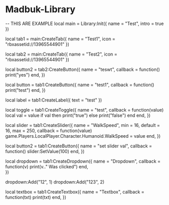 # Madbuk-Library
-- THIS ARE EXAMPLE
local main = Library:Init({
	name = "Test",
	intro = true
})

local tab1 = main:CreateTab({
	name = "Test1",
	icon = "rbxassetid://13965544901"
})

local tab2 = main:CreateTab({
	name = "Test2",
	icon = "rbxassetid://13965544901"
})

local button2 = tab2:CreateButton({
	name = "teswt",
	callback = function()
		print("yes")
	end,
})

local button = tab1:CreateButton({
	name = "test1",
	callback = function()
		print("test")
	end,
})

local label = tab1:CreateLabel({
	text = "test"
})

local toggle = tab1:CreateToggle({
	name = "test",
	callback = function(value)
		local val = value
		if val then
			print("true")
		else
			print("false")
		end
	end,
})

local slider = tab1:CreateSlider({
	name = "WalkSpeed",
	min = 16,
	default = 16,
	max = 250,
	callback = function(value)
		game.Players.LocalPlayer.Character.Humanoid.WalkSpeed = value
	end,
})

local button2 = tab1:CreateButton({
	name = "set slider val",
	callback = function()
		slider:SetValue(100)
	end,
})
	
local dropdown = tab1:CreateDropdown({
	name = "Dropdown",
	callback = function(v)
		print(v.." Was clicked")
	end,	
})

dropdown:Add("12", 1)
dropdown:Add("123", 2)

local textbox = tab1:CreateTextbox({
	name = "Textbox",
	callback = function(txt)
		print(txt)
	end,
})
